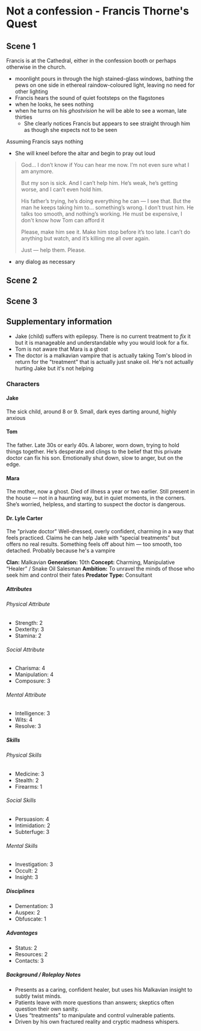 # Not a confession - Francis Thorne's Quest

## Scene 1

Francis is at the Cathedral, either in the confession booth or perhaps otherwise in the church.

- moonlight pours in through the high stained-glass windows, bathing the pews on one side in ethereal raindow-coloured light, leaving no need for other lighting
- Francis hears the sound of quiet footsteps on the flagstones
- when he looks, he sees nothing
- when he turns on his *ghostvision* he will be able to see a woman, late thirties
  - She clearly notices Francis but appears to see straight through him as though she expects not to be seen

Assuming Francis says nothing

- She will kneel before the altar and begin to pray out loud

> God…
> I don’t know if You can hear me now. I’m not even sure what I am anymore.
>
> But my son is sick. And I can’t help him. He’s weak, he’s getting worse, and I can’t even hold him.
>
> His father’s trying, he’s doing everything he can — I see that. But the man he keeps taking him to… something’s wrong. I don’t trust him. He talks too smooth, and nothing’s working. He must be expensive, I don't know how Tom can afford it
>
> Please, make him see it. Make him stop before it’s too late. I can’t do anything but watch, and it’s killing me all over again.
>
> Just — help them. Please.

- any dialog as necessary

## Scene 2

## Scene 3

## Supplementary information

- Jake (child) suffers with epilepsy. There is no current treatment to *fix* it but it is manageable and understandable why you would look for a fix.
- Tom is not aware that Mara is a ghost
- The doctor is a malkavian vampire that is actually taking Tom's blood in return for the "treatment" that is actually just snake oil. He's not actually hurting Jake but it's not helping

### Characters

#### Jake

The sick child, around 8 or 9. Small, dark eyes darting around, highly anxious

#### Tom

The father. Late 30s or early 40s. A laborer, worn down, trying to hold things together. He’s desperate and clings to the belief that this private doctor can fix his son. Emotionally shut down, slow to anger, but on the edge.

#### Mara

The mother, now a ghost. Died of illness a year or two earlier. Still present in the house — not in a haunting way, but in quiet moments, in the corners. She’s worried, helpless, and starting to suspect the doctor is dangerous.

#### Dr. Lyle Carter

The "private doctor" Well-dressed, overly confident, charming in a way that feels practiced. Claims he can help Jake with “special treatments” but offers no real results. Something feels off about him — too smooth, too detached. Probably because he's a vampire

**Clan:** Malkavian
**Generation:** 10th
**Concept:** Charming, Manipulative “Healer” / Snake Oil Salesman
**Ambition:** To unravel the minds of those who seek him and control their fates
**Predator Type:** Consultant

##### Attributes

###### Physical Attribute

- Strength: 2
- Dexterity: 3
- Stamina: 2

###### Social Attribute

- Charisma: 4
- Manipulation: 4
- Composure: 3

###### Mental Attribute

- Intelligence: 3
- Wits: 4
- Resolve: 3

##### Skills

###### Physical Skills

- Medicine: 3
- Stealth: 2
- Firearms: 1

###### Social Skills

- Persuasion: 4
- Intimidation: 2
- Subterfuge: 3

###### Mental Skills

- Investigation: 3
- Occult: 2
- Insight: 3

##### Disciplines

- Dementation: 3
- Auspex: 2
- Obfuscate: 1

##### Advantages

- Status: 2
- Resources: 2
- Contacts: 3

##### Background / Roleplay Notes

- Presents as a caring, confident healer, but uses his Malkavian insight to subtly twist minds.
- Patients leave with more questions than answers; skeptics often question their own sanity.
- Uses “treatments” to manipulate and control vulnerable patients.
- Driven by his own fractured reality and cryptic madness whispers.
